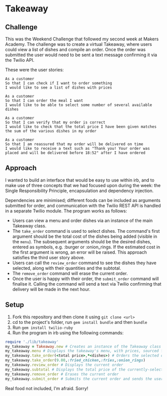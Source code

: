 Takeaway
=================

Challenge
---------
This was the Weekend Challenge that followed my second week at Makers Academy. The challenge was to create a virtual Takeaway, where users could view a list of dishes and compile an order. Once the order was submitted the user would need to be sent a text message confirming it via the Twilio API.

These were the user stories:


```
As a customer
So that I can check if I want to order something
I would like to see a list of dishes with prices

As a customer
So that I can order the meal I want
I would like to be able to select some number of several available dishes

As a customer
So that I can verify that my order is correct
I would like to check that the total price I have been given matches the sum of the various dishes in my order

As a customer
So that I am reassured that my order will be delivered on time
I would like to receive a text such as "Thank you! Your order was placed and will be delivered before 18:52" after I have ordered
```

Approach
--------
I wanted to build an interface that would be easy to use within irb, and to make use of three concepts that we had focused upon during the week: the Single Responsibility Principle, encapsulation and dependency injection.

Dependencies are minimised; different foods can be included as arguments submitted for order, and communication with the Twilio REST API is handled in a separate Twilio module. The program works as follows:
* Users can view a menu and order dishes via an instance of the main Takeaway class.
* The `take_order` command is used to select dishes. The command's first argument should be the total cost of the dishes being added (visible in the `menu`). The subsequent arguments should be the desired dishes, entered as symbols, e.g. :burger or :onion_rings. If the estimated cost in the first argument is wrong, an error will be raised. This approach satisfies the third user story above.
* Users can call the `review_order` command to see the dishes they have selected, along with their quantities and the subtotal.
* The `remove_order` command will erase the current order.
* Once the user is happy with their order, the `submit_order` command will finalise it. Calling the command will send a text via Twilio confirming that delivery will be made in the next hour.

Setup
-----
1. Fork this repository and then clone it using `git clone <url>`
2. cd to the project's folder, run `gem install bundle` and then `bundle`
3. Run `gem install twilio-ruby`
4. Run the program in irb using the following commands:

```ruby
require './lib/takeaway'
my_takeaway = Takeaway.new # Creates an instance of the Takeaway class
my_takeaway.menu # Displays the takeaway's menu, with prices, sourced from ./menu-file.txt
my_takeaway.take_order(<total price>,*<dishes>) # Orders the selected dishes. An unlimited number of arguments can be submitted for <dishes>. The <total price> must equal the exact price sum of all the dishes specified or an error will be raised. Dish names must match those in the menu i.e. they must be symbols. Here is an example:
my_takeaway.take_order(9.00,:fried_chicken,:fries,:onion_rings)
my_takeaway.review_order # Displays the current order
my_takeaway.subtotal # Displays the total price of the currently-selected dishes
my_takeaway.remove_order # Erases the current order
my_takeaway.submit_order # Submits the current order and sends the user a text
```

Real food not included, I'm afraid. Sorry!
